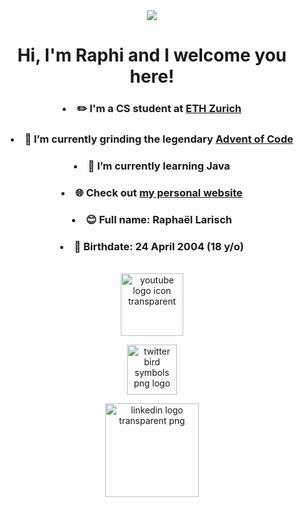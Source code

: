 <div id="header" align="center">
  <img src="https://media.giphy.com/media/RbDKaczqWovIugyJmW/giphy.gif" widht="100%"/>
<h1 align="center">
  Hi, I'm Raphi and I welcome you here!
</h1>
</div>
<div id="description" align="center">
  <h3><li>✏️ I'm a CS student at <a href="https://ethz.ch/en.html">ETH Zurich</a></li></h3>
  <h3><li>🔭 I’m currently grinding the legendary <a href="https://adventofcode.com/">Advent of Code</a></li></h3>
  <h3><li>🌱 I’m currently learning Java</li></h3>
  <h3><li>🌐 Check out <a href="https://n.ethz.ch/~rlarisch/">my personal website</a></li></h3>
  <h3><li>😊 Full name: Raphaël Larisch</li></h3>
  <h3><li>👶 Birthdate: 24 April 2004 (18 y/o)</li></h3>
</div>
<br>
<div id="socials" align="center">
  <a href="https://www.youtube.com/channel/UCC7nPg6Bc7QXFkntMi1tBgw" title="Youtube logo"><img src="https://www.freepnglogos.com/uploads/youtube-logo-icon-transparent---32.png" width="100" alt="youtube logo icon transparent " /></a>

  <a href="https://twitter.com/Raphi86918638" title="Twitter Logo"><img src="https://www.freepnglogos.com/uploads/twitter-logo-png/twitter-logo-vector-png-clipart-1.png" width="80" alt="twitter bird symbols png logo" /></a>
  
  <a href="https://www.linkedin.com/in/rapha%C3%ABl-larisch-26a326232/" title="LinkedIn Logo"><img src="https://www.freepnglogos.com/uploads/linkedin-logo-transparent-png-16.png" width="150" alt="linkedin logo transparent png" /></a>
</div>

<!--
**Rxphi/Rxphi** is a ✨ _special_ ✨ repository because its `README.md` (this file) appears on your GitHub profile.

Here are some ideas to get you started:

- 🔭 I’m currently working on ...
- 🌱 I’m currently learning ...
- 👯 I’m looking to collaborate on ...
- 🤔 I’m looking for help with ...
- 💬 Ask me about ...
- 📫 How to reach me: ...
- 😄 Pronouns: ...
- ⚡ Fun fact: ...
-->
